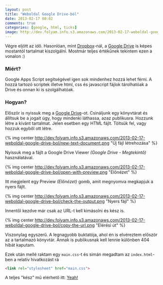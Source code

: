 ```yaml
---
layout: post
title: "Weboldal Google Drive-ból"
date: 2013-02-17 00:02
comments: true
categories: [google, html, ticks]
image: http://dev.folyam.info.s3.amazonaws.com/2013-02-17-weboldal-google-drive-bol/open-with-preview.png
---
```


Végre eljött az idő. Hasonlóan, mint [Dropbox](https://www.dropbox.com/home)-nál,
a [Google Drive](https://drive.google.com) is képes mostantól tartalmat kiszolgálni.
Mostmár teljes értékűnek tekintem ezen a vonalon :)

### Miért?

Google Apps Script segítségével igen sok mindenhez hozzá lehet férni. A hozzá tartozó
scriptek illetve html, css és javascript fájlok tárolhatóak a Drive és onnan ki is
szolgálhatóak.

<!--more-->

### Hogyan?

Először is nyissuk meg a [Google Drive](https://drive.google.com)-ot. Csináljunk egy
könyvtárat és állítsuk be a jogait úgy, hogy mindenki láthassa, azaz publikusra. Hozzunk
létre a kívánt tartalmat. Jelen esetben egy HTML fájlt. Töltsük fel, vagy hozzuk egyből
ott létre.

{% img center http://dev.folyam.info.s3.amazonaws.com/2013-02-17-weboldal-google-drive-bol/new-text-document.png "Új fájl létrehozása" %}

Nyissuk meg a fájlt a Google Drive Viewer _(Google Drive - Megtekintő)_ használatával.

{% img center http://dev.folyam.info.s3.amazonaws.com/2013-02-17-weboldal-google-drive-bol/open-with-preview.png "Előnézet" %}

Itt megjelent egy Preview _(Előnézet)_ gomb, amit megnyomva megkapjuk a nyers fájlt.

{% img center http://dev.folyam.info.s3.amazonaws.com/2013-02-17-weboldal-google-drive-bol/check-the-output.png "Nyers fájl" %}

Innentől kezdve már csak az URL-t kell kimásolni és kész is.

{% img center http://dev.folyam.info.s3.amazonaws.com/2013-02-17-weboldal-google-drive-bol/copy-the-url.png "Elérési út" %}

Viszonylag egyszerű. A legnagyobb buktatója, ahol én is elvéreztem először az a tartalmazó
könyvtár. Annak is publikusnak kell lennie különben 404 hibát kaputam.

Ezek után mellé raktam egy `main.css`-t és simán megadtam az `index.html`-ben a relatív
hivatkozást rá

``` html
<link rel="stylesheet" href="main.css">
```

A teljes "kész" mű elérhető itt: [Yeah!](https://googledrive.com/host/0ByeYB4CMClbLNy1TSDk0a1hJREk/index.html)